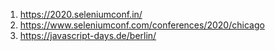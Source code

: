 1. https://2020.seleniumconf.in/
2. https://www.seleniumconf.com/conferences/2020/chicago
3. https://javascript-days.de/berlin/
